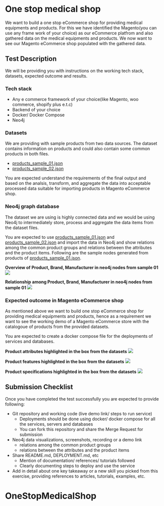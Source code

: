 # One stop medical shop

We want to build a one stop eCommerce shop for providing medical equipments and products. For this we have identified the Magento(you can use any frame work of your choice) as our eCommerce platfrom and also gathered data on the medical equipments and products. We now want to see our Magento eCommerce shop populated with the gathered data.

## Test Description

We will be providing you with instructions on the working tech stack, datasets, expected outcome and results.

### Tech stack

- Any e commerce framework of your choice(like Magento, woo commerce, shopify plus e.t.c)
- Backend of your choice
- Docker/ Docker Compose
- Neo4j

### Datasets

We are providing with sample products from two data sources. The dataset contains information on products and could also contain some common products in both files.

- [products_sample_01.json](./datasets/products_sample_01.json)
- [products_sample_02.json](./datasets/products_sample_02.json)

You are expected understand the requirements of the final output and based on the analsis, transform, and aggregate the data into acceptable processed data suitable for importing products in Magento eCommerce shop.

### Neo4j graph database

The dataset we are using is highly connected data and we would be using Neo4j to intermediately store, process and aggregate the data items from the dataset files.

You are expected to use [products_sample_01.json](./datasets/products_sample_01.json) and [products_sample_02.json](./datasets/products_sample_02.json) and import the data in Neo4j and show relations among the common product groups and relations between the attributes and the product items. Following are the sample nodes generated from products of [products_sample_01.json](./datasets/products_sample_01.json).

**Overview of Product, Brand, Manufacturer in neo4j nodes from sample 01**
![](/assets/neo4j-overview.png)

**Relationship among Product, Brand, Manufacturer in neo4j nodes from sample 01**
![](/assets/neo4j-relations.png)


### Expected outcome in Magento eCommerce shop

As mentioned above we want to build one stop eCommerce shop for providing medical equipments and products, hence as a requirement we want to see the working demo of a Magento eCommerce store with the catalogoue of products from the provided datasets.

You are expected to create a docker compose file for the deployments of services and databases.

**Product attributes highlighted in the box from the datasets**
![](/assets/product-attributes.png)

**Product features highlighted in the box from the datasets**
![](/assets/product-features.png)

**Product specifications highlighted in the box from the datasets**
![](/assets/product-specifications.png)

## Submission Checklist

Once you have completed the test successfully you are expected to provide following:

- Git repository and working code (live demo link/ steps to run service)
  - Deployments should be done using docker/ docker compose for all the services, servers and databases
  - You can fork this repository and share the Merge Request for submission
- Neo4j data visualizations, screenshots, recording or a demo link
  - relations among the common product groups
  - relations between the attributes and the product items
- Share README.md, DEPLOYMENT.md, etc
  - Mention of documentation/ references/ tutorials followed
  - Clearly documenting steps to deploy and use the service
- Add in detail about one key takeaway or a new skill you picked from this exercise, providing references to articles, tutorials, examples, etc.
# OneStopMedicalShop
